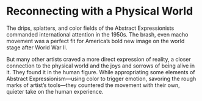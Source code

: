 # Reconnecting with a Physical World

The drips, splatters, and color fields of the Abstract Expressionists commanded international attention in the 1950s. The brash, even macho movement was a perfect fit for America’s bold new image on the world stage after World War II.

But many other artists craved a more direct expression of reality, a closer connection to the physical world and the joys and sorrows of being alive in it. They found it in the human figure. While appropriating some elements of Abstract Expressionism—using color to trigger emotion, savoring the rough marks of artist’s tools—they countered the movement with their own, quieter take on the human experience.


